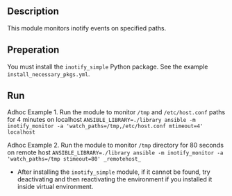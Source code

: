 ## Description
This module monitors inotify events on specified paths.

## Preperation
You must install the `inotify_simple` Python package.
See the example `install_necessary_pkgs.yml`.

## Run
Adhoc Example 1. Run the module to monitor `/tmp` and `/etc/host.conf` paths for 4 minutes on localhost
`ANSIBLE_LIBRARY=./library ansible -m inotify_monitor -a 'watch_paths=/tmp,/etc/host.conf mtimeout=4' localhost`

Adhoc Example 2. Run the module to monitor `/tmp` directory for 80 seconds on remote host
`ANSIBLE_LIBRARY=./library ansible -m inotify_monitor -a 'watch_paths=/tmp stimeout=80' _remotehost_`


* After installing the `inotify_simple` module, if it cannot be found, try deactivating and then reactivating the environment if you installed it inside virtual environment.